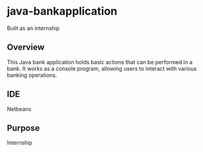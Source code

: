 # java-bankapplication

Built as an internship

## Overview
This Java bank application holds basic actions that can be performed in a bank. It works as a console program, allowing users to interact with various banking operations.

## IDE
Netbeans

## Purpose
Internship
